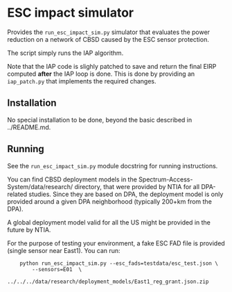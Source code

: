 # ESC impact simulator

Provides the `run_esc_impact_sim.py` simulator that evaluates the power
reduction on a network of CBSD caused by the ESC sensor protection.

The script simply runs the IAP algorithm. 


Note that the IAP code is slighly patched to save and return the final 
EIRP computed **after** the IAP loop is done. This is done by providing
an `iap_patch.py` that implements the required changes. 

## Installation

No special installation to be done, beyond the basic described in ../README.md.

## Running

See the `run_esc_impact_sim.py` module docstring for running instructions.

You can find CBSD deployment models in the Spectrum-Access-System/data/research/
directory, that were provided by NTIA for all DPA-related studies. Since they are 
based on DPA, the deployment model is only provided around a given DPA neighborhood
(typically 200+km from the DPA). 

A global deployment model valid for all the US might be provided in the future by NTIA.

For the purpose of testing your environment, a fake ESC FAD file is provided (single sensor
near East1). You can run:

```
    python run_esc_impact_sim.py --esc_fads=testdata/esc_test.json \
        --sensors=E01  \
        ../../../data/research/deployment_models/East1_reg_grant.json.zip
```
